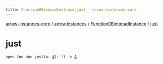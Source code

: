 ```yaml
---
title: Function0BimonadInstance.just - arrow-instances-core
---
```


[arrow-instances-core](../../index.html) / [arrow.instances](../index.html) / [Function0BimonadInstance](index.html) / [just](./just.html)

# just

`open fun <A> just(a: `[`A`](just.html#A)`): () -> `[`A`](just.html#A)